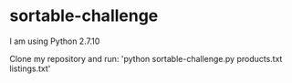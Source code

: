 # sortable-challenge
I am using Python 2.7.10

Clone my repository and run:
  'python sortable-challenge.py products.txt listings.txt'
